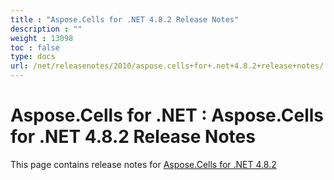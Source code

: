 ```yaml
---
title : "Aspose.Cells for .NET 4.8.2 Release Notes" 
description : "" 
weight : 13098 
toc : false
type: docs
url: /net/releasenotes/2010/aspose.cells+for+.net+4.8.2+release+notes/
---
```


# Aspose.Cells for .NET : Aspose.Cells for .NET 4.8.2 Release Notes


This page contains release notes for [Aspose.Cells for .NET 4.8.2](http://www.aspose.com/downloads/cells/net/new-releases/aspose.cells-for-.net-4.8.2/)


